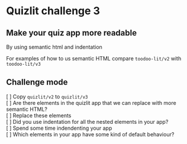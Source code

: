 # Quizlit challenge 3

## Make your quiz app more readable 

By using semantic html and indentation

For examples of how to us semantic HTML compare `toodoo-lit/v2` with `toodoo-lit/v3`

## Challenge mode

[ ] Copy `quizlit/v2` to `quizlit/v3`  
[ ] Are there elements in the quizlit app that we can replace with more semantic HTML?   
[ ] Replace these elements  
[ ] Did you use indentation for all the nested elements in your app?  
[ ] Spend some time indendenting your app  
[ ] Which elements in your app have some kind of default behaviour?

